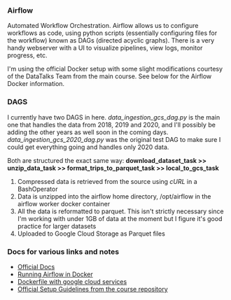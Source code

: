 ### Airflow
Automated Workflow Orchestration. Airflow allows us to configure workflows as code, using python scripts (essentially configuring files for the workflow) known as DAGs (directed acyclic graphs). There is a very handy webserver with a UI to visualize pipelines, view logs, monitor progress, etc.

I'm using the official Docker setup with some slight modifications courtesy of the DataTalks Team from the main course. See below for the Airflow Docker information.

### DAGS
I currently have two DAGS in here. *data_ingestion_gcs_dag.py* is the main one that handles the data from 2018, 2019 and 2020, and I'll possibly be adding the other years as well soon in the coming days. *data_ingestion_gcs_2020_dag.py* was the original test DAG to make sure I could get everything going and handles only 2020 data. 

Both are structured the exact same way:
**download_dataset_task >> unzip_data_task >> format_trips_to_parquet_task >> local_to_gcs_task**
1. Compressed data is retrieved from the source using *cURL* in a BashOperator
2. Data is unzipped into the airflow home directory, /opt/airflow in the airflow worker docker container
3. All the data is reformatted to parquet. This isn't strictly necessary since I'm working with under 1GB of data at the moment but I figure it's good practice for larger datasets
4. Uploaded to Google Cloud Storage as Parquet files

### Docs for various links and notes
* [Official Docs](https://airflow.apache.org/docs/apache-airflow/stable/index.html) 
* [Running Airflow in Docker](https://airflow.apache.org/docs/apache-airflow/stable/start/docker.html)
* [Dockerfile with google cloud services](https://airflow.apache.org/docs/docker-stack/recipes.html)
* [Official Setup Guidelines from the course repository](https://github.com/DataTalksClub/data-engineering-zoomcamp/blob/main/week_2_data_ingestion/airflow/1_setup_official.md)